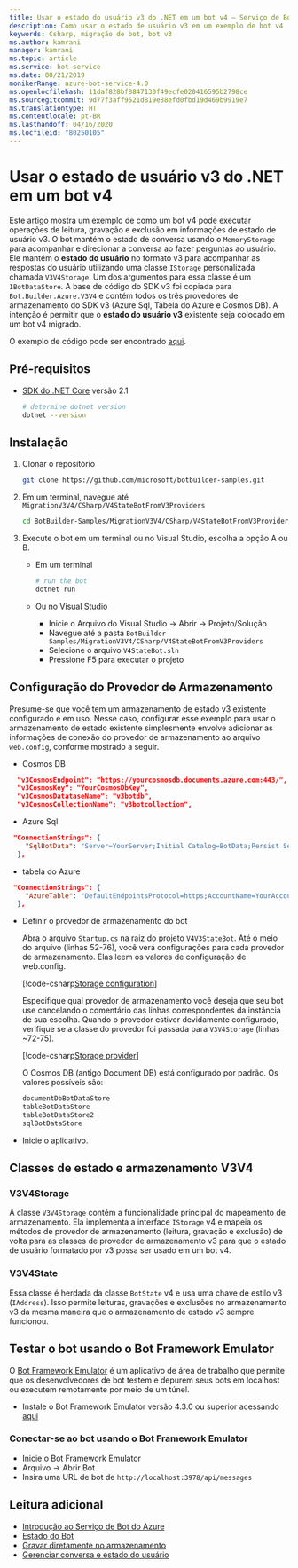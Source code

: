 ```yaml
---
title: Usar o estado do usuário v3 do .NET em um bot v4 – Serviço de Bot
description: Como usar o estado de usuário v3 em um exemplo de bot v4
keywords: Csharp, migração de bot, bot v3
ms.author: kamrani
manager: kamrani
ms.topic: article
ms.service: bot-service
ms.date: 08/21/2019
monikerRange: azure-bot-service-4.0
ms.openlocfilehash: 11daf828bf8847130f49ecfe020416595b2798ce
ms.sourcegitcommit: 9d77f3aff9521d819e88efd0fbd19d469b9919e7
ms.translationtype: HT
ms.contentlocale: pt-BR
ms.lasthandoff: 04/16/2020
ms.locfileid: "80250105"
---
```

# <a name="using-net-v3-user-state-in-a-v4-bot"></a>Usar o estado de usuário v3 do .NET em um bot v4

Este artigo mostra um exemplo de como um bot v4 pode executar operações de leitura, gravação e exclusão em informações de estado de usuário v3.
O bot mantém o estado de conversa usando o `MemoryStorage` para acompanhar e direcionar a conversa ao fazer perguntas ao usuário.  Ele mantém o **estado do usuário** no formato v3 para acompanhar as respostas do usuário utilizando uma classe `IStorage` personalizada chamada `V3V4Storage`.  Um dos argumentos para essa classe é um `IBotDataStore`. A base de código do SDK v3 foi copiada para `Bot.Builder.Azure.V3V4` e contém todos os três provedores de armazenamento do SDK v3 (Azure Sql, Tabela do Azure e Cosmos DB).  A intenção é permitir que o **estado do usuário v3** existente seja colocado em um bot v4 migrado.

O exemplo de código pode ser encontrado [aqui](https://github.com/microsoft/BotBuilder-Samples/tree/master/MigrationV3V4/CSharp/V4StateBotFromV3Providers).

## <a name="prerequisites"></a>Pré-requisitos

- [SDK do .NET Core](https://dotnet.microsoft.com/download) versão 2.1

    ```bash
    # determine dotnet version
    dotnet --version
    ```

## <a name="setup"></a>Instalação

1. Clonar o repositório

    ```bash
    git clone https://github.com/microsoft/botbuilder-samples.git
    ```

1. Em um terminal, navegue até `MigrationV3V4/CSharp/V4StateBotFromV3Providers`

    ```bash
    cd BotBuilder-Samples/MigrationV3V4/CSharp/V4StateBotFromV3Providers
    ```

1. Execute o bot em um terminal ou no Visual Studio, escolha a opção A ou B.

    - Em um terminal

        ```bash
        # run the bot
        dotnet run
        ```

    - Ou no Visual Studio

        - Inicie o Arquivo do Visual Studio -> Abrir -> Projeto/Solução
        - Navegue até a pasta `BotBuilder-Samples/MigrationV3V4/CSharp/V4StateBotFromV3Providers`
        - Selecione o arquivo `V4StateBot.sln`
        - Pressione F5 para executar o projeto


## <a name="storage-provider-setup"></a>Configuração do Provedor de Armazenamento

Presume-se que você tem um armazenamento de estado v3 existente configurado e em uso. Nesse caso, configurar esse exemplo para usar o armazenamento de estado existente simplesmente envolve adicionar as informações de conexão do provedor de armazenamento ao arquivo `web.config`, conforme mostrado a seguir.

- Cosmos DB

```json
  "v3CosmosEndpoint": "https://yourcosmosdb.documents.azure.com:443/",
  "v3CosmosKey": "YourCosmosDbKey",
  "v3CosmosDatataseName": "v3botdb",
  "v3CosmosCollectionName": "v3botcollection",
```

- Azure Sql

```json
 "ConnectionStrings": {
    "SqlBotData": "Server=YourServer;Initial Catalog=BotData;Persist Security Info=False;User ID=YourUserName;Password=YourUserPassword;MultipleActiveResultSets=False;Encrypt=True;TrustServerCertificate=True;Connection Timeout=30;"
  },
```

- tabela do Azure

```json
 "ConnectionStrings": {
    "AzureTable": "DefaultEndpointsProtocol=https;AccountName=YourAccountName;AccountKey=YourAccountKey;EndpointSuffix=core.windows.net"
  },
```

- Definir o provedor de armazenamento do bot

    Abra o arquivo `Startup.cs` na raiz do projeto `V4V3StateBot`. Até o meio do arquivo (linhas 52-76), você verá configurações para cada provedor de armazenamento. Elas leem os valores de configuração de web.config. 

    [!code-csharp[Storage configuration](~/../botbuilder-samples/MigrationV3V4/CSharp/V4StateBotFromV3Providers/V4V3StateBot/Startup.cs?range=52-76)]

    Especifique qual provedor de armazenamento você deseja que seu bot use cancelando o comentário das linhas correspondentes da instância de sua escolha. Quando o provedor estiver devidamente configurado, verifique se a classe do provedor foi passada para `V3V4Storage` (linhas ~72-75). 

    [!code-csharp[Storage provider](~/../botbuilder-samples/MigrationV3V4/CSharp/V4StateBotFromV3Providers/V4V3StateBot/Startup.cs?range=72-75)]

    O Cosmos DB (antigo Document DB) está configurado por padrão. Os valores possíveis são:

    ```bash
    documentDbBotDataStore
    tableBotDataStore
    tableBotDataStore2
    sqlBotDataStore
    ```

- Inicie o aplicativo. 

## <a name="v3v4-storage-and-state-classes"></a>Classes de estado e armazenamento V3V4

### <a name="v3v4storage"></a>V3V4Storage

A classe `V3V4Storage` contém a funcionalidade principal do mapeamento de armazenamento. Ela implementa a interface `IStorage` v4 e mapeia os métodos de provedor de armazenamento (leitura, gravação e exclusão) de volta para as classes de provedor de armazenamento v3 para que o estado de usuário formatado por v3 possa ser usado em um bot v4.

### <a name="v3v4state"></a>V3V4State

Essa classe é herdada da classe `BotState` v4 e usa uma chave de estilo v3 (`IAddress`). Isso permite leituras, gravações e exclusões no armazenamento v3 da mesma maneira que o armazenamento de estado v3 sempre funcionou.


## <a name="testing-the-bot-using-bot-framework-emulator"></a>Testar o bot usando o Bot Framework Emulator

O [Bot Framework Emulator][5] é um aplicativo de área de trabalho que permite que os desenvolvedores de bot testem e depurem seus bots em localhost ou executem remotamente por meio de um túnel.

- Instale o Bot Framework Emulator versão 4.3.0 ou superior acessando [aqui][6]


### <a name="connect-to-the-bot-using-bot-framework-emulator"></a>Conectar-se ao bot usando o Bot Framework Emulator

- Inicie o Bot Framework Emulator
- Arquivo -> Abrir Bot
- Insira uma URL de bot de `http://localhost:3978/api/messages`


## <a name="further-reading"></a>Leitura adicional

- [Introdução ao Serviço de Bot do Azure][21]
- [Estado do Bot][7]
- [Gravar diretamente no armazenamento][8]
- [Gerenciar conversa e estado do usuário][9]

[3]: https://aka.ms/botframework-emulator-github
[5]: https://github.com/microsoft/botframework-emulator
[6]: https://github.com/Microsoft/BotFramework-Emulator/releases
[7]: https://docs.microsoft.com/azure/bot-service/bot-builder-storage-concept
[8]: https://docs.microsoft.com/azure/bot-service/bot-builder-howto-v4-storage?tabs=csharp
[9]: https://docs.microsoft.com/azure/bot-service/bot-builder-howto-v4-state?tabs=csharp
[21]: https://docs.microsoft.com/azure/bot-service/bot-service-overview-introduction?view=azure-bot-service-4.0
[40]: https://aka.ms/azuredeployment
